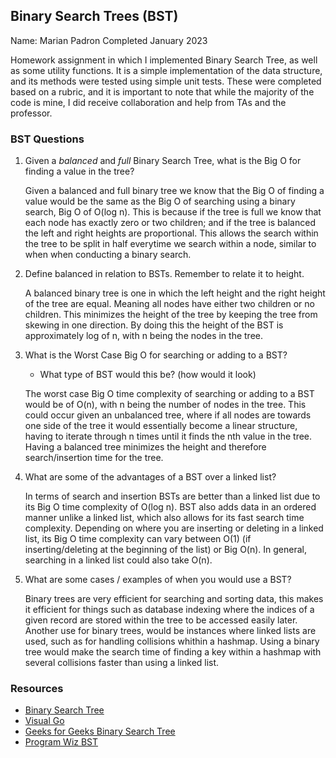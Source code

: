 ## Binary Search Trees (BST)

Name: Marian Padron
Completed January 2023

Homework assignment in which I implemented Binary Search Tree, as well as some utility functions. 
It is a simple implementation of the data structure, and its methods were tested using simple unit tests. 
These were completed based on a rubric, and it is important to note that while the majority of the code is mine, 
I did receive collaboration and help from TAs and the professor.

### BST Questions

1. Given a *balanced* and *full* Binary Search Tree, what is the Big O for finding a value in the tree?

   Given a balanced and full binary tree we know that the Big O of finding a value would be the same as the Big O of searching using a binary search, Big O of O(log n). This is because if the tree is full we know that each node has exactly zero or two children; and if the tree is balanced the left and right heights are proportional. This allows the search within the tree to be split in half everytime we search within a node, similar to when when conducting a binary search.

2. Define balanced in relation to BSTs. Remember to relate it to height. 

   A balanced binary tree is one in which the left height and the right height of the tree are equal. Meaning all nodes have either two children or no children. This minimizes the height of the tree by keeping the tree from skewing in one direction. By doing this the height of the BST is approximately log of n, with n being the nodes in the tree.

3. What is the Worst Case Big O for searching or adding to a BST?
   * What type of BST would this be? (how would it look)

   The worst case Big O time complexity of searching or adding to a BST would be of O(n), with n being the number of nodes in the tree. This could occur given an unbalanced tree, where if all nodes are towards one side of the tree it would essentially become a linear structure, having to iterate through n times until it finds the nth value in the tree. Having a balanced tree minimizes the height and therefore search/insertion time for the tree.

4. What are some of the advantages of a BST over a linked list?

   In terms of search and insertion BSTs are better than a linked list due to its Big O time complexity of O(log n). BST also adds data in an ordered manner unlike a linked list, which also allows for its fast search time complexity. Depending on where you are inserting or deleting in a linked list, its Big O time complexity can vary between O(1) (if inserting/deleting at the beginning of the list) or Big O(n). In general, searching in a linked list could also take O(n).

5. What are some cases / examples of when you would use a BST?

   Binary trees are very efficient for searching and sorting data, this makes it efficient for things such as database indexing where the indices of a given record are stored within the tree to be accessed easily later. Another use for binary trees, would be instances where linked lists are used, such as for handling collisions whithin a hashmap. Using a binary tree would make the search time of finding a key within a hashmap with several collisions faster than using a linked list.

### Resources
* [Binary Search Tree](https://en.wikipedia.org/wiki/Binary_search_tree)
* [Visual Go](https://visualgo.net/en/bst)
* [Geeks for Geeks Binary Search Tree](https://www.geeksforgeeks.org/binary-search-tree-data-structure/)
* [Program Wiz BST](https://www.programiz.com/dsa/binary-search-tree)


